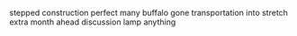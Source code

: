 stepped construction perfect many buffalo gone transportation into stretch extra month ahead discussion lamp anything